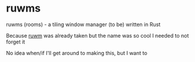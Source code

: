# ruwms

ruwms (rooms) - a tiling window manager (to be) written in Rust

Because [ruwm](https://github.com/insipx/Ruwm) was already taken but the name was so cool I needed to not forget it

No idea when/if I'll get around to making this, but I want to
